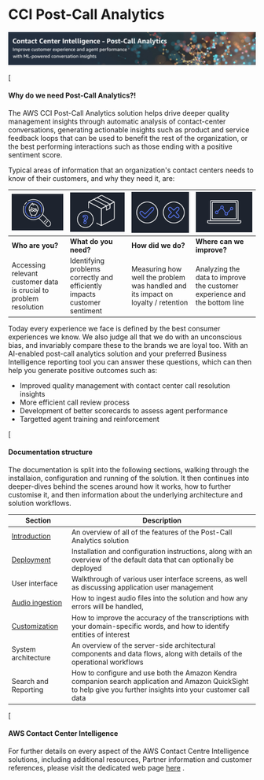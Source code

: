 # CCI Post-Call Analytics

![CCI headline banner](./images/banner.png)

[

#### Why do we need Post-Call Analytics?!

The AWS CCI Post-Call Analytics solution helps drive deeper quality management insights through automatic analysis of contact-center conversations, generating actionable insights such as product and service feedback loops that can be used to benefit the rest of the organization, or the best performing interactions such as those ending with a positive sentiment score.

Typical areas of information that an organization's contact centers needs to know of their customers, and why they need it, are:

| ![Who are you](./images/who-are-you.png) | ![What do you need](./images/what-do-you-need.png) | ![How did we do](./images/how-did-we-do.png) | ![Where can we improve](./images/where-to-improve.png) |
| --- | --- | --- | --- |
| **Who are you?** | **What do you need?** | **How did we do?** | **Where can we improve?** |
| Accessing relevant customer data is crucial to problem resolution | Identifying problems correctly and efficiently impacts customer sentiment | Measuring how well the problem was handled and its impact on loyalty / retention | Analyzing the data to improve the customer experience and the bottom line |

Today every experience we face is defined by the best consumer experiences we know. We also judge all that we do with an unconscious bias, and invariably compare these to the brands we are loyal too. With an AI-enabled post-call analytics solution and your preferred Business Intelligence reporting tool you can answer these questions, which can then help you generate positive outcomes such as:

-   Improved quality management with contact center call resolution insights
-   More efficient call review process
-   Development of better scorecards to assess agent performance
-   Targetted agent training and reinforcement

[

#### Documentation structure

The documentation is split into the following sections, walking through the installaion, configuration and running of the solution. It then continues into deeper-dives behind the scenes around how it works, how to further customise it, and then information about the underlying architecture and solution workflows.

| Section | Description |
| --- | --- |
| [Introduction](./introduction/README.md) | An overview of all of the features of the Post-Call Analytics solution |
| [Deployment](./deployment/README.md) | Installation and configuration instructions, along with an overview of the default data that can optionally be deployed |
| User interface | Walkthrough of various user interface screens, as well as discussing application user management |
| [Audio ingestion](./ingestion/README.md) | How to ingest audio files into the solution and how any errors will be handled, |
| [Customization](./customization/README.md) | How to improve the accuracy of the transcriptions with your domain-specific words, and how to identify entities of interest |
| System architecture | An overview of the server-side architectural components and data flows, along with details of the operational workflows |
| Search and Reporting | How to configure and use both the Amazon Kendra companion search application and Amazon QuickSight to help give you further insights into your customer call data |

[

#### AWS Contact Center Intelligence

For further details on every aspect of the AWS Contact Centre Intelligence solutions, including additional resources, Partner information and customer references, please visit the dedicated web page [here](https://aws.amazon.com/machine-learning/contact-center-intelligence/) .